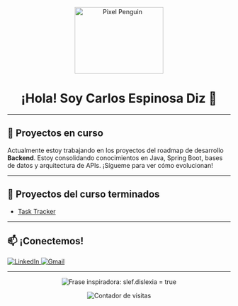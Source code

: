 <!-- Encabezado con imagen -->
<p align="center">
  <img src="https://previews.123rf.com/images/zaalevych/zaalevych2407/zaalevych240700281/231812748-ilustraci%C3%B3n-de-vector-de-dise%C3%B1o-de-ping%C3%BCino-de-pie-en-estilo-pixel-art-adorable.jpg" alt="Pixel Penguin" width="200" height="150"/>
</p>

<h1 align="center">¡Hola! Soy Carlos Espinosa Diz 🐧</h1>

---

<!-- Bloque intermedio: proyectos en curso -->
## 🚧 **Proyectos en curso**
Actualmente estoy trabajando en los proyectos del roadmap de desarrollo **Backend**. Estoy consolidando conocimientos en Java, Spring Boot, bases de datos y arquitectura de APIs. ¡Sígueme para ver cómo evolucionan!

---

<!-- Sección: Repositorios destacados -->
## 📂 **Proyectos del curso terminados**

- [Task Tracker](https://github.com/NinjaYellowPenguin/TaskTracker.git)

---

<!-- Sección: Contacto -->
## 📫 **¡Conectemos!**
<p align="left">
  <a href="https://www.linkedin.com/in/dscarlos" target="_blank">
    <img src="https://img.shields.io/badge/LinkedIn-0077B5?style=for-the-badge&logo=linkedin&logoColor=white" alt="LinkedIn"/>
  </a>
  <a href="mailto:litos@yellowpenguin.ninja">
    <img src="https://img.shields.io/badge/Gmail-D14836?style=for-the-badge&logo=gmail&logoColor=white" alt="Gmail"/>
  </a>
</p>

---

<!-- Pie de página con frase inspiradora -->
<p align="center">
  <img src="https://quotes-github-readme.vercel.app/api?type=horizontal&theme=radical&quote=slef.dislexia%20%3D%20true" alt="Frase inspiradora: slef.dislexia = true"/>
</p>

<p align="center"> 
  <img src="https://komarev.com/ghpvc/?username=NinjaYellowPenguin&label=👀+Visitantes&color=FFD700" alt="Contador de visitas"/>
</p>
